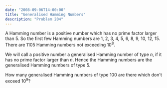 ```yaml
---
date: "2008-09-06T14:00:00"
title: "Generalised Hamming Numbers"
description: "Problem 204"
---
```


<p>A Hamming number is a positive number which has no prime factor larger than 5.
So the first few Hamming numbers are 1, 2, 3, 4, 5, 6, 8, 9, 10, 12, 15.
There are 1105 Hamming numbers not exceeding 10<sup>8</sup>.</p>
<p>We will call a positive number a generalised Hamming number of type <var>n</var>, if it has no prime factor larger than <var>n</var>.
Hence the Hamming numbers are the generalised Hamming numbers of type 5.</p>
<p>How many generalised Hamming numbers of type 100 are there which don't exceed 10<sup>9</sup>?</p>

